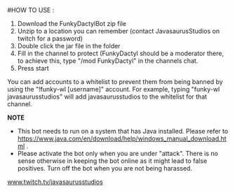 

#HOW TO USE :

1. Download the FunkyDactylBot zip file
2. Unzip to a location you can remember (contact JavasaurusStudios on twitch for a password)
3. Double click the jar file in the folder
4. Fill in the channel to protect (FunkyDactyl should be a moderator there, to achieve this, type "/mod FunkyDactyl" in the channels chat.
5. Press start

You can add accounts to a whitelist to prevent them from being banned by using the "!funky-wl [username]" account. 
For example, typing "funky-wl javasaurusstudios" will add javasaurusstudios to the whitelist for that channel.


**NOTE**

* This bot needs to run on a system that has Java installed. Please refer to https://www.java.com/en/download/help/windows_manual_download.html .
* Please activate the bot only when you are under "attack". There is no sense otherwise in keeping the bot online as it might lead to false positives. Turn off the bot when you are not being harassed.


www.twitch.tv/javasaurusstudios
